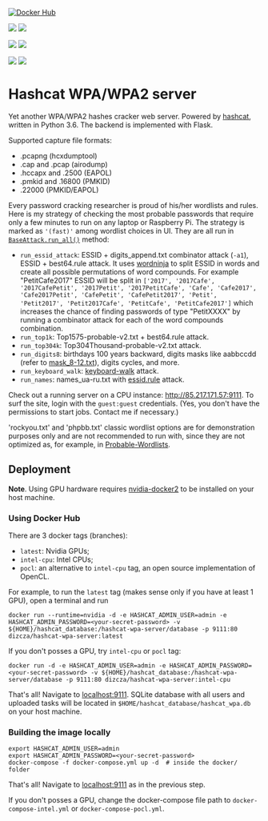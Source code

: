 [![Docker Hub](http://dockeri.co/image/dizcza/hashcat-wpa-server)](https://hub.docker.com/r/dizcza/hashcat-wpa-server/)

[![](https://images.microbadger.com/badges/version/dizcza/hashcat-wpa-server:latest.svg)](https://microbadger.com/images/dizcza/hashcat-wpa-server:latest)
[![](https://images.microbadger.com/badges/image/dizcza/hashcat-wpa-server:latest.svg)](https://microbadger.com/images/dizcza/hashcat-wpa-server:latest)

[![](https://images.microbadger.com/badges/version/dizcza/hashcat-wpa-server:intel-cpu.svg)](https://microbadger.com/images/dizcza/hashcat-wpa-server:intel-cpu)
[![](https://images.microbadger.com/badges/image/dizcza/hashcat-wpa-server:intel-cpu.svg)](https://microbadger.com/images/dizcza/hashcat-wpa-server:intel-cpu)

[![](https://images.microbadger.com/badges/version/dizcza/hashcat-wpa-server:pocl.svg)](https://microbadger.com/images/dizcza/hashcat-wpa-server:pocl)
[![](https://images.microbadger.com/badges/image/dizcza/hashcat-wpa-server:pocl.svg)](https://microbadger.com/images/dizcza/hashcat-wpa-server:pocl)


# Hashcat WPA/WPA2 server

Yet another WPA/WPA2 hashes cracker web server. Powered by [hashcat](https://hashcat.net/hashcat/), written in Python 3.6. The
backend is implemented with Flask.

Supported capture file formats:
* .pcapng (hcxdumptool)
* .cap and .pcap (airodump)
* .hccapx and .2500 (EAPOL)
* .pmkid and .16800 (PMKID)
* .22000 (PMKID/EAPOL)

Every password cracking researcher is proud of his/her wordlists and rules. Here is my strategy of checking the most
probable passwords that require only a few minutes to run on any laptop or Raspberry Pi. The strategy is marked as
`'(fast)'` among wordlist choices in UI. They are all run in [`BaseAttack.run_all()`](
https://github.com/dizcza/hashcat-wpa-server/blob/c9285676668c1c64fd5a62282366d3cb92dff969/app/attack/base_attack.py#L220)
method:

* `run_essid_attack`: ESSID + digits_append.txt combinator attack (`-a1`), ESSID + best64.rule attack. It uses
[wordninja](https://github.com/keredson/wordninja) to split ESSID in words and create all possible permutations of word
compounds. For example "PetitCafe2017" ESSID will be split in `['2017', '2017Cafe', '2017CafePetit', '2017Petit', '2017PetitCafe', 'Cafe', 'Cafe2017', 'Cafe2017Petit', 'CafePetit', 'CafePetit2017', 'Petit', 'Petit2017', 'Petit2017Cafe', 'PetitCafe', 'PetitCafe2017']`
which increases the chance of finding passwords of type "PetitXXXX" by running a combinator attack for each of the word
compounds combination.
* `run_top1k`: Top1575-probable-v2.txt + best64.rule attack.
* `run_top304k`: Top304Thousand-probable-v2.txt attack.
* `run_digits8`: birthdays 100 years backward, digits masks like aabbccdd (refer to [mask_8-12.txt](digits/mask_8-12.txt)), digits cycles, and more.
* `run_keyboard_walk`: [keyboard-walk](https://github.com/hashcat/kwprocessor) attack.
* `run_names`: names_ua-ru.txt with [essid.rule](rules/essid.rule) attack.

Check out a running server on a CPU instance: http://85.217.171.57:9111. To surf the site, login with the `guest:guest` credentials. (Yes, you don't have the permissions to start jobs. Contact me if necessary.)

'rockyou.txt' and 'phpbb.txt' classic wordlist options are for demonstration purposes only and are not recommended to
run with, since they are not optimized as, for example, in
[Probable-Wordlists](https://github.com/berzerk0/Probable-Wordlists).


## Deployment

**Note**. Using GPU hardware requires [nvidia-docker2](https://github.com/NVIDIA/nvidia-docker) to be installed on your host machine.


### Using Docker Hub

There are 3 docker tags (branches):

* `latest`: Nvidia GPUs;
* `intel-cpu`: Intel CPUs;
* `pocl`: an alternative to `intel-cpu` tag, an open source implementation of OpenCL.

For example, to run the `latest` tag (makes sense only if you have at least 1 GPU), open a terminal and run

```
docker run --runtime=nvidia -d -e HASHCAT_ADMIN_USER=admin -e HASHCAT_ADMIN_PASSWORD=<your-secret-password> -v ${HOME}/hashcat_database:/hashcat-wpa-server/database -p 9111:80 dizcza/hashcat-wpa-server:latest
```

If you don't posses a GPU, try `intel-cpu` or `pocl` tag:

```
docker run -d -e HASHCAT_ADMIN_USER=admin -e HASHCAT_ADMIN_PASSWORD=<your-secret-password> -v ${HOME}/hashcat_database:/hashcat-wpa-server/database -p 9111:80 dizcza/hashcat-wpa-server:intel-cpu
```

That's all! Navigate to [localhost:9111](localhost:9111). SQLite database with all users and uploaded tasks will be located in `$HOME/hashcat_database/hashcat_wpa.db` on your host machine.


### Building the image locally

```
export HASHCAT_ADMIN_USER=admin
export HASHCAT_ADMIN_PASSWORD=<your-secret-password>
docker-compose -f docker-compose.yml up -d  # inside the docker/ folder
```

That's all! Navigate to [localhost:9111](localhost:9111) as in the previous step.

If you don't posses a GPU, change the docker-compose file path to `docker-compose-intel.yml` or `docker-compose-pocl.yml`.
